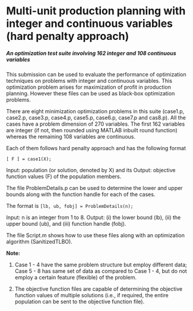 # Multi-unit production planning with integer and continuous variables (hard penalty approach)   
##### An optimization test suite involving 162 integer and 108 continuous variables

This submission can be used to evaluate the performance of optimization techniques on problems with integer and continuous variables. This optimization problem arises for maximization of profit in production planning. However these files can be used as black-box optimization problems.

There are eight minimization optimization problems in this suite (case1.p, case2.p, case3.p, case4.p, case5.p, case6.p, case7.p and cas8.p). All the cases have a problem dimension of 270 variables. The first 162 variables are integer (if not, then rounded using MATLAB inbuilt round function) whereas the remaining 108 variables are continuous. 

Each of them follows hard penalty approach and  has the following format
```
[ F ] = case1(X);
```
Input: population (or solution, denoted by X) and its 
Output: objective function values (F) of the population members.

The file ProblemDetails.p can be used to determine the lower and upper bounds along with the function handle for each of the cases.

The format is `[lb, ub, fobj] = ProblemDetails(n);`

Input: n is an integer from 1 to 8. 
Output: (i) the lower bound (lb), 
(ii) the upper bound (ub), and 
(iii) function handle (fobj).

The file Script.m shows how to use these files along with an optimization algorithm (SanitizedTLBO).


**Note:** <br> 
  1. Case 1 - 4 have the same problem structure but employ different data; Case 5 - 8 has same set of data as compared to Case 1 - 4, but do not employ a certain feature (flexible) of the problem.

  2. The objective function files are capable of determining the objective function values of multiple solutions (i.e., if required, the entire population can be sent to the objective function file).
